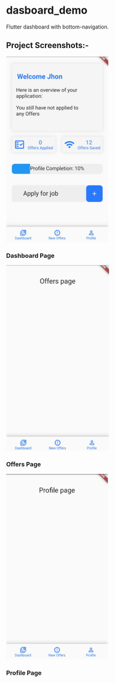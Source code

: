 # dasboard_demo

Flutter dashboard with bottom-navigation.

## Project Screenshots:-

<img alt="dashboard-screen" src="./assets/dashboardScreen.jpeg" height="500">

### Dashboard Page

<img alt="offers-screen" src="./assets/offersScreen.jpeg" height="500">

### Offers Page

<img alt="profile-screen" src="./assets/profileScreen.jpeg" height="500">

### Profile Page
